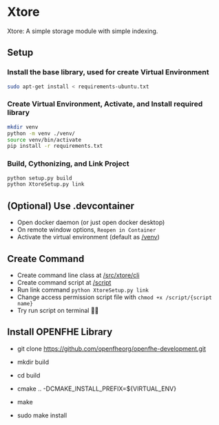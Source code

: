 # Xtore

Xtore: A simple storage module with simple indexing.

## Setup

### Install the base library, used for create Virtual Environment
```bash
sudo apt-get install < requirements-ubuntu.txt
```

### Create Virtual Environment, Activate, and Install required library
```bash
mkdir venv
python -m venv ./venv/
source venv/bin/activate
pip install -r requirements.txt
```

### Build, Cythonizing, and Link Project
```bash
python setup.py build
python XtoreSetup.py link
```

## (Optional) Use .devcontainer
- Open docker daemon (or just open docker desktop)
- On remote window options, `Reopen in Container`
- Activate the virtual environment (default as [/venv](/venv))

## Create Command
- Create command line class at [/src/xtore/cli](/src/xtore/cli)
- Create command script at [/script](/script/)
- Run link command `python XtoreSetup.py link`
- Change access permission script file with `chmod +x /script/{script name}`
- Try run script on terminal 👩‍💻

## Install OPENFHE Library
- git clone https://github.com/openfheorg/openfhe-development.git
- mkdir build
- cd build
- cmake .. -DCMAKE_INSTALL_PREFIX=${VIRTUAL_ENV}

- make
- sudo make install
